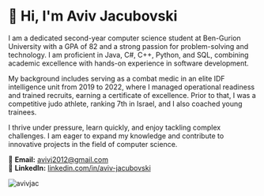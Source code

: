 # 👋 Hi, I'm Aviv Jacubovski

I am a dedicated second-year computer science student at Ben-Gurion University with a GPA of 82 and a strong passion for problem-solving and technology. I am proficient in Java, C#, C++, Python, and SQL, combining academic excellence with hands-on experience in software development.

My background includes serving as a combat medic in an elite IDF intelligence unit from 2019 to 2022, where I managed operational readiness and trained recruits, earning a certificate of excellence. Prior to that, I was a competitive judo athlete, ranking 7th in Israel, and I also coached young trainees.

I thrive under pressure, learn quickly, and enjoy tackling complex challenges. I am eager to expand my knowledge and contribute to innovative projects in the field of computer science.

📩 **Email:** avivj2012@gmail.com  
🔗 **LinkedIn:** [linkedin.com/in/aviv-jacubovski](https://www.linkedin.com/in/aviv-jacubovski/)

<p><img align="left" src="https://github-readme-stats-git-masterrstaa-rickstaa.vercel.app/api/top-langs?username=avivjac&show_icons=true&locale=en&layout=compact" alt="avivjac" /></p>

